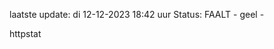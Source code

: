 laatste update: 
di 12-12-2023 18:42   uur 
Status: FAALT - geel - 
<div class="service Y">httpstat</div>